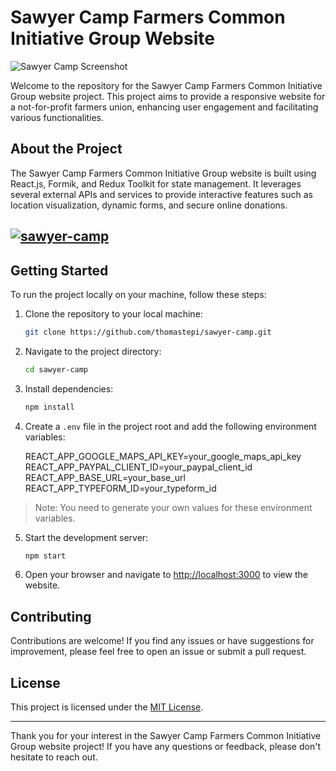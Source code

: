 # Sawyer Camp Farmers Common Initiative Group Website

![Sawyer Camp Screenshot](https://ik.imagekit.io/thormars/portfolio/sawyer.png)

Welcome to the repository for the Sawyer Camp Farmers Common Initiative Group website project. This project aims to provide a responsive website for a not-for-profit farmers union, enhancing user engagement and facilitating various functionalities.

## About the Project

The Sawyer Camp Farmers Common Initiative Group website is built using React.js, Formik, and Redux Toolkit for state management. It leverages several external APIs and services to provide interactive features such as location visualization, dynamic forms, and secure online donations.

## [![sawyer-camp](https://img.shields.io/badge/LIVE%20DEMO-<COLOR>.svg)](https://sawyer-camp-farmers.onrender.com)

## Getting Started

To run the project locally on your machine, follow these steps:

1. Clone the repository to your local machine:
   ```bash
   git clone https://github.com/thomastepi/sawyer-camp.git
   ```
2. Navigate to the project directory:
   ```bash
   cd sawyer-camp
   ```
3. Install dependencies:
   ```bash
   npm install
   ```
4. Create a `.env` file in the project root and add the following environment variables:

   REACT_APP_GOOGLE_MAPS_API_KEY=your_google_maps_api_key
   REACT_APP_PAYPAL_CLIENT_ID=your_paypal_client_id
   REACT_APP_BASE_URL=your_base_url
   REACT_APP_TYPEFORM_ID=your_typeform_id

> Note: You need to generate your own values for these environment variables.

5. Start the development server:
   ```bash
   npm start
   ```
6. Open your browser and navigate to [http://localhost:3000](http://localhost:3000) to view the website.

## Contributing

Contributions are welcome! If you find any issues or have suggestions for improvement, please feel free to open an issue or submit a pull request.

## License

This project is licensed under the [MIT License](LICENSE).

---

Thank you for your interest in the Sawyer Camp Farmers Common Initiative Group website project! If you have any questions or feedback, please don't hesitate to reach out.
